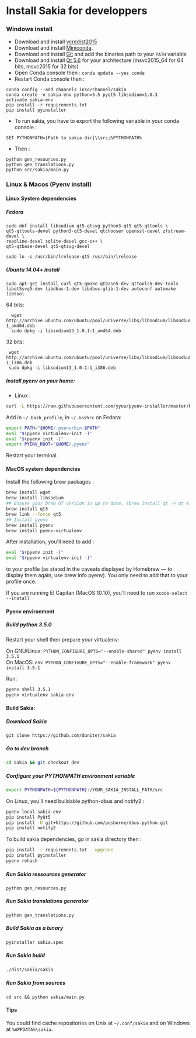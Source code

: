 # Install Sakia for developpers
### Windows install

 * Download and install [vcredist2015](https://www.microsoft.com/fr-FR/download/details.aspx?id=48145)
 * Download and install [Miniconda](http://conda.pydata.org/miniconda.html).
 * Download and install [Git](https://git-scm.com/) and add the binaries path to your `PATH` variable
 * Download and install [Qt 5.6](http://download.qt.io/development_releases/qt/5.6/) for your architecture (msvc2015_64 for 64 bits, msvc2015 for 32 bits)
 * Open Conda console then : `conda update --yes conda`
 * Restart Conda console then : 

```
conda config --add channels inso/channel/sakia
conda create -n sakia-env python=3.5 pyqt5 libsodium=1.0.3
activate sakia-env
pip install -r requirements.txt
pip install pyinstaller
```
 * To run sakia, you have to export the following variable in your conda console : 

```
SET PYTHONPATH=[Path to sakia dir]\\src;%PYTHONPATH%
```

 * Then : 
```batch
python gen_resources.py 
python gen_translations.py
python src/sakia/main.py
```

### Linux & Macos (Pyenv install)
#### Linux System dependencies
##### Fedora
    sudo dnf install libsodium qt5-qtsvg python3-qt5 qt5-qttools \
    qt5-qttools-devel python3-qt5-devel qtchooser openssl-devel zfstream-devel \
    readline-devel sqlite-devel gcc-c++ \
    qt5-qtbase-devel qt5-qtsvg-devel

    sudo ln -s /usr/bin/lrelease-qt5 /usr/bin/lrelease

##### Ubuntu 14.04+ install

    sudo apt-get install curl qt5-qmake qtbase5-dev qttools5-dev-tools libqt5svg5-dev libdbus-1-dev libdbus-glib-1-dev autoconf automake libtool

64 bits:

      wget http://archive.ubuntu.com/ubuntu/pool/universe/libs/libsodium/libsodium13_1.0.1-1_amd64.deb
      sudo dpkg -i libsodium13_1.0.1-1_amd64.deb

32 bits:

     wget http://archive.ubuntu.com/ubuntu/pool/universe/libs/libsodium/libsodium13_1.0.1-1_i386.deb
     sudo dpkg -i libsodium13_1.0.1-1_i386.deb

##### Install pyenv on your home:

* Linux : 
```bash
curl -L https://raw.githubusercontent.com/yyuu/pyenv-installer/master/bin/pyenv-installer | bash
```

Add in `~/.bash_profile`, in `~/.bashrc` on Fedora:
```bash
export PATH="$HOME/.pyenv/bin:$PATH"
eval "$(pyenv virtualenv-init -)"
eval "$(pyenv init -)"
export PYENV_ROOT="$HOME/.pyenv"
```
Restart your terminal.


#### MacOS system dependencies

Install the following brew packages : 
```bash
brew install wget
brew install libsodium
## Ensure your brew QT version is up to date. (brew install qt -> qt 4.8)
brew install qt5
brew link --force qt5
## Install pyenv
brew install pyenv
brew install pyenv-virtualenv
```

After installation, you'll need to add :  
```bash
eval "$(pyenv init -)"
eval "$(pyenv virtualenv-init -)"
```
to your profile (as stated in the caveats displayed by Homebrew — to display them again, use brew info pyenv). You only need to add that to your profile once.

If you are running El Capitan (MacOS 10.10), you'll need to run `xcode-select --install`

#### Pyenv environment 

##### Build python 3.5.0
Restart your shell then prepare your virtualenv: 

On GNU/Linux: `PYTHON_CONFIGURE_OPTS="--enable-shared" pyenv install 3.5.1`  
On MacOS: `env PYTHON_CONFIGURE_OPTS="--enable-framework" pyenv install 3.5.1`

Run:
```bash
pyenv shell 3.5.1
pyenv virtualenv sakia-env
```

#### Build Sakia: 

##### Download Sakia

    git clone https://github.com/duniter/sakia

##### Go to dev branch
```bash
cd sakia && git checkout dev
```

##### Configure your PYTHONPATH environment variable
```bash
export PYTHONPATH=${PYTHONPATH}:/YOUR_SAKIA_INSTALL_PATH/src
```

On Linux, you'll need buildable python-dbus and notify2 :  
```bash
pyenv local sakia-env
pip install PyQt5
pip install -U git+https://github.com/posborne/dbus-python.git
pip install notify2
```

To build sakia dependencies, go in sakia directory then : 
```bash
pip install -r requirements.txt --upgrade
pip install pyinstaller
pyenv rehash
```

##### Run Sakia ressources generator

    python gen_resources.py 

##### Run Sakia translations generator

    python gen_translations.py

##### Build Sakia as a binary
```sh
pyinstaller sakia.spec
```

##### Run Sakia build
```sh
./dist/sakia/sakia
```

##### Run Sakia from sources

    cd src && python sakia/main.py


#### Tips
You could find cache repositories on Unix at `~/.conf/sakia` and on Windows at `%APPDATA%\sakia`.

